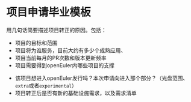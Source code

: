 # 项目申请毕业模板

用几句话简要描述项目转正的原因。包括：

 - 项目的目标和范围
 - 项目将为谁服务，目前大约有多少个成熟应用、
 - 项目当前每月的PR次数和版本更新频率
 - 项目需要得到openEuler内哪些项目的支撑


+ 该项目想进入openEuler发行吗？本次申请向进入那个部分？（光盘范围、`extra`或者`experimental`）
+ 项目转正后是否有新的基础设施需求，以及需求清单

